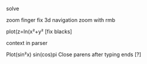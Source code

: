 solve

zoom finger
fix 3d navigation
    zoom with rmb

plot(z=ln(x²+y² [fix blacks]

context in parser

Plot(sin²x)
sin(cos)pi
Close parens after typing ends [?]
